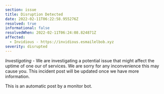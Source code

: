 ```yaml
---
section: issue
title: Disruption Detected
date: 2022-02-11T06:22:58.955276Z
resolved: true
informational: false
resolvedWhen: 2022-02-11T06:24:08.824871Z
affected:
  - Invidious - https://invidious.esmailelbob.xyz
severity: disrupted
---
```

*Investigating* - We are investigating a potential issue that might affect the uptime of one our of services. We are sorry for any inconvenience this may cause you. This incident post will be updated once we have more information.

This is an automatic post by a monitor bot.
        
